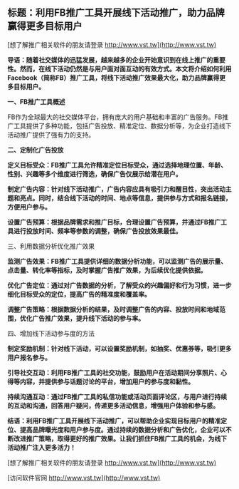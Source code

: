## **标题：利用FB推广工具开展线下活动推广，助力品牌赢得更多目标用户**

[想了解推广相关软件的朋友请登录 http://www.vst.tw](http://www.vst.tw)

**导语：随着社交媒体的迅猛发展，越来越多的企业开始意识到在线上推广的重要性。然而，在线下活动仍然是与用户面对面互动的有效方式。本文将介绍如何利用Facebook（简称FB）推广工具，将线下活动推广效果最大化，助力品牌赢得更多目标用户。**

**一、FB推广工具概述**

FB作为全球最大的社交媒体平台，拥有庞大的用户基础和丰富的广告服务。FB推广工具提供了多种功能，包括广告投放、精准定位、数据分析等，为企业打造线下活动推广提供了强有力的支持。

**二、定制化广告投放**

**定义目标受众：FB推广工具允许精准定位目标受众，通过选择地理位置、年龄、性别、兴趣等多个维度进行筛选，确保广告仅展示给潜在用户。**

**制定广告内容：针对线下活动推广，广告内容应具有吸引力和醒目性，突出活动主题和亮点。同时，结合线下活动的时间、地点等信息，提供参与方式和报名链接，方便用户参与。**

**设置广告预算：根据品牌需求和推广目标，合理设置广告预算，并通过FB推广工具进行投放时间、频率等参数的调整，确保广告投放效果最佳。**

三、利用数据分析优化推广效果

**监测广告效果：FB推广工具提供详细的数据分析功能，可以监测广告的展示量、点击量、转化率等指标，及时掌握广告推广效果，为后续优化提供依据。**

**优化广告定位：通过对广告数据的分析，了解受众的兴趣偏好和行为习惯，进一步细化目标受众的定位，提高广告的精准度和覆盖率。**

**调整广告策略：根据数据分析的结果，及时调整广告的内容、投放时间和地域范围，优化广告推广效果，提升线下活动的参与率。**

四、增加线下活动参与度的方法

**制定奖励机制：针对线下活动，可以设置奖励机制，如抽奖、优惠券等，吸引更多用户报名参与。**

**引导社交互动：利用FB推广工具的社交功能，鼓励用户在活动期间分享照片、心得等内容，并提供参与话题讨论的平台，增加用户的参与度和黏性。**

**持续沟通互动：通过FB推广工具的私信功能或活动页面评论区，与用户进行持续的互动和沟通，回答用户疑问，传递更多活动信息，增强用户体验和参与感。**

**结语：利用FB推广工具开展线下活动推广，可以帮助企业实现目标用户的精准定位、提高品牌曝光度和用户参与度。通过持续的数据分析和广告优化，企业可以不断改进推广策略，取得更好的推广效果。让我们抓住FB推广工具的机会，为线下活动推广注入更多活力！**

[想了解推广相关软件的朋友请登录 http://www.vst.tw](http://www.vst.tw)


[访问软件官网 http://www.vst.tw](http://www.vst.tw)
